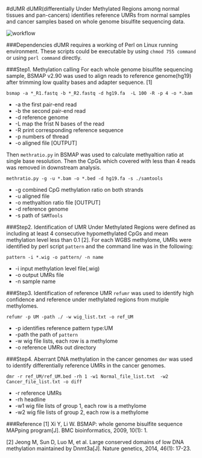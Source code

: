 #dUMR
dUMR(differentially Under Methylated Regions among normal tissues and pan-cancers) identifies reference UMRs from normal samples and cancer samples based on whole genome bisulfite sequencing data.

![workflow](https://github.com/methylation/dUMR/blob/master/imgs/dUMR.png "foo")

###Dependencies
dUMR requires a working of Perl on Linux running environment. These scripts could be executable by using `chmod 755 command` or using `perl command` directly.

###Step1. Methylation calling
For each whole genome bisulfite sequencing sample, BSMAP v2.90 was used to align reads to reference genome(hg19) after trimming low quality bases and adapter sequence. [1]

```
bsmap -a *_R1.fastq -b *_R2.fastq -d hg19.fa  -L 100 -R -p 4 -o *.bam
```
* -a the first pair-end read
* -b the second pair-end read
* -d reference genome
* -L map the frist N bases of the read
* -R print corresponding reference sequence 
* -p numbers of thread
* -o aligned file [OUTPUT]

Then `methratio.py` in BSMAP was used to calculate methyaltion ratio at single base resolution. Then the CpGs which covered with less than 4 reads was removed in downstream analysis.
```
methratio.py -g -u *.bam -o *.bed -d hg19.fa -s ./samtools
```
* -g combined CpG methylation ratio on both strands 
* -u aligned file
* -o methyaltion ratio file [OUTPUT]
* -d reference genome
* -s path of `SAMTools`

###Step2. Identification of UMR
Under Methylated Regions were defined as including at least 4 consecutive hypomethylated CpGs and mean methylation level less than 0.1 [2]. For each WGBS methylome, UMRs were identified by perl script `pattern` and the command line was in the following:
```
pattern -i *.wig -o pattern/ -n name
```
* -i input methylation level file(.wig)
* -o output UMRs file
* -n sample name

###Step3. Identification of reference UMR
`refumr` was used to identify high confidence and reference under methylated regions from mutiple methylomes.
```
refumr -p UM -path ./ -w wig_list.txt -o ref_UM
```
* -p identifies reference pattern type:UM
* -path the path of `pattern`
* -w wig file lists, each row is a methylome
* -o reference UMRs out directory

###Step4. Aberrant DNA methylation in the cancer genomes
`dmr` was used to identify differentially reference UMRs in the cancer genomes.

```
dmr -r ref_UM/ref_UM.bed -rh 1 -w1 Normal_file_list.txt  -w2 Cancer_file_list.txt -o diff
```
* -r reference UMRs 
* -rh headline
* -w1 wig file lists of group 1, each row is a methylome
* -w2 wig file lists of group 2, each row is a methylome

###Reference
[1] Xi Y, Li W. BSMAP: whole genome bisulfite sequence MAPping program[J]. BMC bioinformatics, 2009, 10(1): 1.

[2] Jeong M, Sun D, Luo M, et al. Large conserved domains of low DNA methylation maintained by Dnmt3a[J]. Nature genetics, 2014, 46(1): 17-23.

